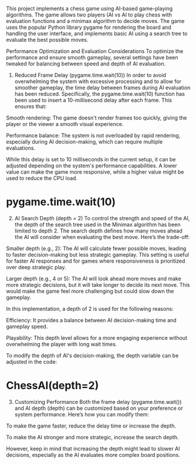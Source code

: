 This project implements a chess game using AI-based game-playing algorithms. The game allows two players (AI vs AI  to play chess with evaluation functions and a minimax algorithm to decide moves. The game uses the popular Python library pygame for rendering the board and handling the user interface, and implements basic AI using a search tree to evaluate the best possible moves.

Performance Optimization and Evaluation Considerations
To optimize the performance and ensure smooth gameplay, several settings have been tweaked for balancing between speed and depth of AI evaluation.

1. Reduced Frame Delay (pygame.time.wait(10))
In order to avoid overwhelming the system with excessive processing and to allow for smoother gameplay, the time delay between frames during AI evaluation has been reduced. Specifically, the pygame.time.wait(10) function has been used to insert a 10-millisecond delay after each frame. This ensures that:

Smooth rendering: The game doesn't render frames too quickly, giving the player or the viewer a smooth visual experience.

Performance balance: The system is not overloaded by rapid rendering, especially during AI decision-making, which can require multiple evaluations.

While this delay is set to 10 milliseconds in the current setup, it can be adjusted depending on the system's performance capabilities. A lower value can make the game more responsive, while a higher value might be used to reduce the CPU load.


# pygame.time.wait(10)

2. AI Search Depth (depth = 2)
To control the strength and speed of the AI, the depth of the search tree used in the Minimax algorithm has been limited to depth 2. The search depth defines how many moves ahead the AI will consider when evaluating the best move. Here’s the trade-off:

Smaller depth (e.g., 2): The AI will calculate fewer possible moves, leading to faster decision-making but less strategic gameplay. This setting is useful for faster AI responses and for games where responsiveness is prioritized over deep strategic play.

Larger depth (e.g., 4 or 5): The AI will look ahead more moves and make more strategic decisions, but it will take longer to decide its next move. This would make the game feel more challenging but could slow down the gameplay.

In this implementation, a depth of 2 is used for the following reasons:

Efficiency: It provides a balance between AI decision-making time and gameplay speed.

Playability: This depth level allows for a more engaging experience without overwhelming the player with long wait times.

To modify the depth of AI's decision-making, the depth variable can be adjusted in the code:

# ChessAI(depth=2)

3. Customizing Performance
Both the frame delay (pygame.time.wait()) and AI depth (depth) can be customized based on your preference or system performance. Here’s how you can modify them:

To make the game faster, reduce the delay time or increase the depth.

To make the AI stronger and more strategic, increase the search depth.

However, keep in mind that increasing the depth might lead to slower AI decisions, especially as the AI evaluates more complex board positions.

 